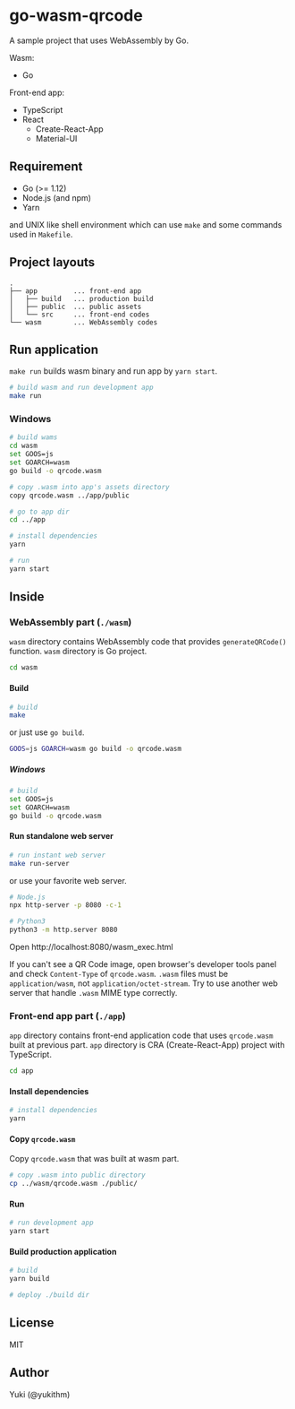 # go-wasm-qrcode

A sample project that uses WebAssembly by Go.

Wasm:

- Go

Front-end app:

- TypeScript
- React
    - Create-React-App
    - Material-UI

## Requirement

- Go (>= 1.12)
- Node.js (and npm)
- Yarn 

and UNIX like shell environment which can use `make` and some commands used in `Makefile`.

## Project layouts

```
.
├── app         ... front-end app
│   ├── build   ... production build
│   ├── public  ... public assets
│   └── src     ... front-end codes
└── wasm        ... WebAssembly codes
```

## Run application

`make run` builds wasm binary and run app by `yarn start`.

```sh
# build wasm and run development app
make run
```

### Windows

```sh
# build wams
cd wasm
set GOOS=js
set GOARCH=wasm
go build -o qrcode.wasm

# copy .wasm into app's assets directory
copy qrcode.wasm ../app/public

# go to app dir
cd ../app

# install dependencies
yarn

# run
yarn start
```

## Inside

### WebAssembly part (`./wasm`)

`wasm` directory contains WebAssembly code that provides `generateQRCode()` function. `wasm` directory is Go project.

```sh
cd wasm
```

#### Build

```sh
# build
make
```

or just use `go build`.

```sh
GOOS=js GOARCH=wasm go build -o qrcode.wasm
```

##### Windows

```sh
# build
set GOOS=js
set GOARCH=wasm
go build -o qrcode.wasm
```

#### Run standalone web server

```sh
# run instant web server
make run-server
```

or use your favorite web server.

```sh
# Node.js
npx http-server -p 8080 -c-1

# Python3
python3 -m http.server 8080
```

Open http://localhost:8080/wasm_exec.html

If you can't see a QR Code image, open browser's developer tools panel and check `Content-Type` of `qrcode.wasm`.
`.wasm` files must be `application/wasm`, not `application/octet-stream`.
Try to use another web server that handle `.wasm` MIME type correctly.

### Front-end app part (`./app`)

`app` directory contains front-end application code that uses `qrcode.wasm` built at previous part.
`app` directory is CRA (Create-React-App) project with TypeScript.

```sh
cd app
```

#### Install dependencies

```sh
# install dependencies
yarn
```

#### Copy `qrcode.wasm`

Copy `qrcode.wasm` that was built at wasm part.

```sh
# copy .wasm into public directory
cp ../wasm/qrcode.wasm ./public/
```

#### Run

```sh
# run development app
yarn start
```

#### Build production application

```sh
# build
yarn build

# deploy ./build dir
```

## License

MIT

## Author

Yuki (@yukithm)
